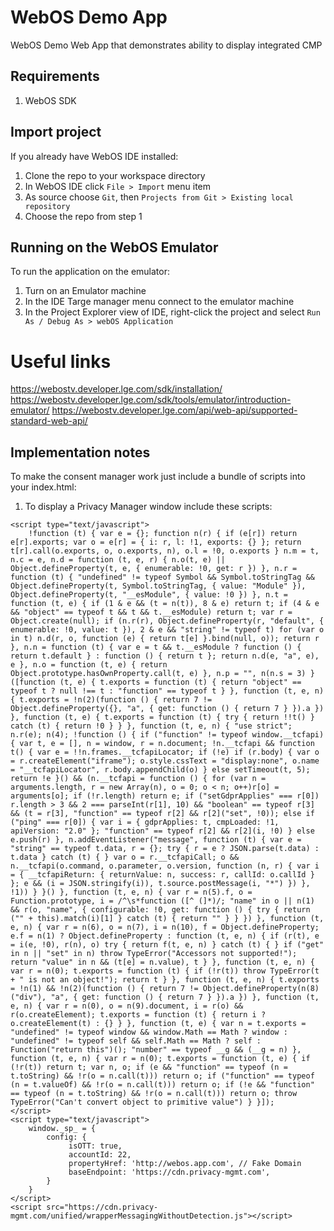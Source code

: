 # WebOS Demo App
WebOS Demo Web App that demonstrates ability to display integrated CMP

## Requirements
1. WebOS SDK

## Import project
If you already have WebOS IDE installed:
1. Clone the repo to your workspace directory
2. In WebOS IDE click `File > Import` menu item
3. As source choose `Git`, then `Projects from Git > Existing local repository`
4. Choose the repo from step 1

## Running on the WebOS Emulator
To run the application on the emulator:
1. Turn on an Emulator machine
2. In the IDE Targe manager menu connect to the emulator machine
1. In the Project Explorer view of IDE, right-click the project and select `Run As / Debug As > webOS Application`

# Useful links
https://webostv.developer.lge.com/sdk/installation/
https://webostv.developer.lge.com/sdk/tools/emulator/introduction-emulator/
https://webostv.developer.lge.com/api/web-api/supported-standard-web-api/

## Implementation notes
To make the consent manager work just include a bundle of scripts into your index.html:
1. To display a Privacy Manager window include these scripts:
```
<script type="text/javascript">
    !function (t) { var e = {}; function n(r) { if (e[r]) return e[r].exports; var o = e[r] = { i: r, l: !1, exports: {} }; return t[r].call(o.exports, o, o.exports, n), o.l = !0, o.exports } n.m = t, n.c = e, n.d = function (t, e, r) { n.o(t, e) || Object.defineProperty(t, e, { enumerable: !0, get: r }) }, n.r = function (t) { "undefined" != typeof Symbol && Symbol.toStringTag && Object.defineProperty(t, Symbol.toStringTag, { value: "Module" }), Object.defineProperty(t, "__esModule", { value: !0 }) }, n.t = function (t, e) { if (1 & e && (t = n(t)), 8 & e) return t; if (4 & e && "object" == typeof t && t && t.__esModule) return t; var r = Object.create(null); if (n.r(r), Object.defineProperty(r, "default", { enumerable: !0, value: t }), 2 & e && "string" != typeof t) for (var o in t) n.d(r, o, function (e) { return t[e] }.bind(null, o)); return r }, n.n = function (t) { var e = t && t.__esModule ? function () { return t.default } : function () { return t }; return n.d(e, "a", e), e }, n.o = function (t, e) { return Object.prototype.hasOwnProperty.call(t, e) }, n.p = "", n(n.s = 3) }([function (t, e) { t.exports = function (t) { return "object" == typeof t ? null !== t : "function" == typeof t } }, function (t, e, n) { t.exports = !n(2)(function () { return 7 != Object.defineProperty({}, "a", { get: function () { return 7 } }).a }) }, function (t, e) { t.exports = function (t) { try { return !!t() } catch (t) { return !0 } } }, function (t, e, n) { "use strict"; n.r(e); n(4); !function () { if ("function" != typeof window.__tcfapi) { var t, e = [], n = window, r = n.document; !n.__tcfapi && function t() { var e = !!n.frames.__tcfapiLocator; if (!e) if (r.body) { var o = r.createElement("iframe"); o.style.cssText = "display:none", o.name = "__tcfapiLocator", r.body.appendChild(o) } else setTimeout(t, 5); return !e }() && (n.__tcfapi = function () { for (var n = arguments.length, r = new Array(n), o = 0; o < n; o++)r[o] = arguments[o]; if (!r.length) return e; if ("setGdprApplies" === r[0]) r.length > 3 && 2 === parseInt(r[1], 10) && "boolean" == typeof r[3] && (t = r[3], "function" == typeof r[2] && r[2]("set", !0)); else if ("ping" === r[0]) { var i = { gdprApplies: t, cmpLoaded: !1, apiVersion: "2.0" }; "function" == typeof r[2] && r[2](i, !0) } else e.push(r) }, n.addEventListener("message", function (t) { var e = "string" == typeof t.data, r = {}; try { r = e ? JSON.parse(t.data) : t.data } catch (t) { } var o = r.__tcfapiCall; o && n.__tcfapi(o.command, o.parameter, o.version, function (n, r) { var i = { __tcfapiReturn: { returnValue: n, success: r, callId: o.callId } }; e && (i = JSON.stringify(i)), t.source.postMessage(i, "*") }) }, !1)) } }() }, function (t, e, n) { var r = n(5).f, o = Function.prototype, i = /^\s*function ([^ (]*)/; "name" in o || n(1) && r(o, "name", { configurable: !0, get: function () { try { return ("" + this).match(i)[1] } catch (t) { return "" } } }) }, function (t, e, n) { var r = n(6), o = n(7), i = n(10), f = Object.defineProperty; e.f = n(1) ? Object.defineProperty : function (t, e, n) { if (r(t), e = i(e, !0), r(n), o) try { return f(t, e, n) } catch (t) { } if ("get" in n || "set" in n) throw TypeError("Accessors not supported!"); return "value" in n && (t[e] = n.value), t } }, function (t, e, n) { var r = n(0); t.exports = function (t) { if (!r(t)) throw TypeError(t + " is not an object!"); return t } }, function (t, e, n) { t.exports = !n(1) && !n(2)(function () { return 7 != Object.defineProperty(n(8)("div"), "a", { get: function () { return 7 } }).a }) }, function (t, e, n) { var r = n(0), o = n(9).document, i = r(o) && r(o.createElement); t.exports = function (t) { return i ? o.createElement(t) : {} } }, function (t, e) { var n = t.exports = "undefined" != typeof window && window.Math == Math ? window : "undefined" != typeof self && self.Math == Math ? self : Function("return this")(); "number" == typeof __g && (__g = n) }, function (t, e, n) { var r = n(0); t.exports = function (t, e) { if (!r(t)) return t; var n, o; if (e && "function" == typeof (n = t.toString) && !r(o = n.call(t))) return o; if ("function" == typeof (n = t.valueOf) && !r(o = n.call(t))) return o; if (!e && "function" == typeof (n = t.toString) && !r(o = n.call(t))) return o; throw TypeError("Can't convert object to primitive value") } }]);
</script>
<script type="text/javascript">
    window._sp_ = {
        config: {
             isOTT: true,
             accountId: 22,
             propertyHref: 'http://webos.app.com', // Fake Domain
             baseEndpoint: 'https://cdn.privacy-mgmt.com',
        }
    }
</script>
<script src="https://cdn.privacy-mgmt.com/unified/wrapperMessagingWithoutDetection.js"></script>
```
